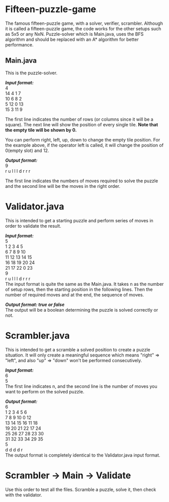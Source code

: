 # Fifteen-puzzle-game
 
The famous fifteen-puzzle game, with a solver, verifier, scrambler.
Although it is called a fifteen-puzzle game, the code works for the other setups such as 5x5 or any NxN.
Puzzle-solver which is Main.java, uses the BFS algorithm and should be replaced with an A* algorithm for better performance.

## Main.java
This is the puzzle-solver.

<b> <i> Input format:</i> </b> <br>
4 <br>
14 4 1 7 <br>
10 6 8 2 <br>
5 12 0 13 <br>
15 3 11 9 <br>

The first line indicates the number of rows (or columns since it will be a square).
The next line will show the position of every single tile.
<b> Note that the empty tile will be shown by 0. </b>
 
You can perform right, left, up, down to change the empty tile position. 
For the example above, if the operator left is called, it will change the position of 0(empty slot) and 12.

<b> <i> Output format:</i> </b> <br>
9 <br>
r u l l l d r r r
 
The first line indicates the numbers of moves required to solve the puzzle and the second line will be the moves in the right order.
 
# Validator.java
This is intended to get a starting puzzle and perform series of moves in order to validate the result.

<b> <i>  Input format: </i> </b> <br>
5 <br>
1 2 3 4 5 <br>
6 7 8 9 10  <br>
11 12 13 14 15  <br>
16 18 19 20 24 <br>
21 17 22 0 23 <br>
9 <br>
r u l l l d r r r <br>
The input format is quite the same as the Main.java. It takes n as the number of setup rows, then the starting position in the following lines. Then the number of required moves and at the end, the sequence of moves.

<b> <i> Output format: true or false </i> </b> <br>
The output will be a boolean determining the puzzle is solved correctly or not.

# Scrambler.java
This is intended to get a scramble a solved position to create a puzzle situation. It will only create a meaningful sequence which means "right" => "left", and also "up" => "down" won't be performed consecutively.

<b> <i> Input format: </i> </b> <br>
6 <br>
5 <br>
The first line indicates n, and the second line is the number of moves you want to perform on the solved puzzle. 

<b> <i> Output format: </i> </b> <br>
6 <br>
1 2 3 4 5 6 <br>
7 8 9 10 0 12 <br>
13 14 15 16 11 18 <br>
19 20 21 22 17 24 <br>
25 26 27 28 23 30 <br>
31 32 33 34 29 35 <br>
5 <br>
d d d d r <br>
The output format is completely identical to the Validator.java input format.
 
# Scrambler -> Main -> Validate
Use this order to test all the files. Scramble a puzzle, solve it, then check with the validator.
 

 

 
 
 
 
